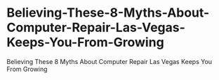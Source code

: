 # Believing-These-8-Myths-About-Computer-Repair-Las-Vegas-Keeps-You-From-Growing
Believing These 8 Myths About Computer Repair Las Vegas Keeps You From Growing

